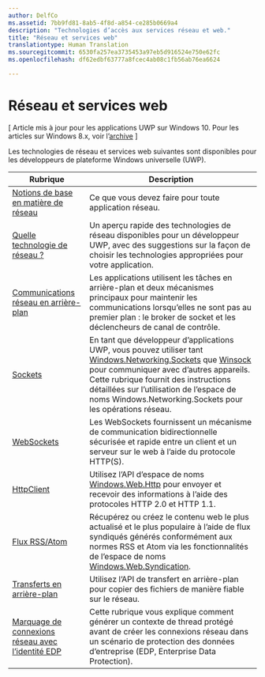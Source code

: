 ```yaml
---
author: DelfCo
ms.assetid: 7bb9fd81-8ab5-4f8d-a854-ce285b0669a4
description: "Technologies d’accès aux services réseau et web."
title: "Réseau et services web"
translationtype: Human Translation
ms.sourcegitcommit: 6530fa257ea3735453a97eb5d916524e750e62fc
ms.openlocfilehash: df62edbf63777a8fcec4ab08c1fb56ab76ea6624

---
```


# Réseau et services web

\[ Article mis à jour pour les applications UWP sur Windows 10. Pour les articles sur Windows 8.x, voir l’[archive](http://go.microsoft.com/fwlink/p/?linkid=619132) \]

Les technologies de réseau et services web suivantes sont disponibles pour les développeurs de plateforme Windows universelle (UWP).

| Rubrique                                                                                   | Description                                                                      |
|-----------------------------------------------------------------------------------------|----------------------------------------------------------------------------------|
| [Notions de base en matière de réseau](networking-basics.md)                                               | Ce que vous devez faire pour toute application réseau.                     |
| [Quelle technologie de réseau ?](which-networking-technology.md)                          | Un aperçu rapide des technologies de réseau disponibles pour un développeur UWP, avec des suggestions sur la façon de choisir les technologies appropriées pour votre application.               |
| [Communications réseau en arrière-plan](network-communications-in-the-background.md) | Les applications utilisent les tâches en arrière-plan et deux mécanismes principaux pour maintenir les communications lorsqu’elles ne sont pas au premier plan : le broker de socket et les déclencheurs de canal de contrôle.                  |
| [Sockets](sockets.md)                                                                   | En tant que développeur d’applications UWP, vous pouvez utiliser tant [Windows.Networking.Sockets](https://msdn.microsoft.com/en-us/library/windows/apps/xaml/windows.networking.sockets.aspx) que [Winsock](https://msdn.microsoft.com/library/windows/desktop/ms737523) pour communiquer avec d’autres appareils. Cette rubrique fournit des instructions détaillées sur l’utilisation de l’espace de noms Windows.Networking.Sockets pour les opérations réseau. |
| [WebSockets](websockets.md)                                                             | Les WebSockets fournissent un mécanisme de communication bidirectionnelle sécurisée et rapide entre un client et un serveur sur le web à l’aide du protocole HTTP(S).                 |
| [HttpClient](httpclient.md)                                                             | Utilisez l’API d’espace de noms [Windows.Web.Http](https://msdn.microsoft.com/library/windows/apps/dn279692) pour envoyer et recevoir des informations à l’aide des protocoles HTTP 2.0 et HTTP 1.1.             |
| [Flux RSS/Atom](web-feeds.md)                                                          | Récupérez ou créez le contenu web le plus actualisé et le plus populaire à l’aide de flux syndiqués générés conformément aux normes RSS et Atom via les fonctionnalités de l’espace de noms [Windows.Web.Syndication](https://msdn.microsoft.com/library/windows/apps/br243632).                   |
| [Transferts en arrière-plan](background-transfers.md)                                         | Utilisez l’API de transfert en arrière-plan pour copier des fichiers de manière fiable sur le réseau.           |
| [Marquage de connexions réseau avec l’identité EDP](tagging_network_connections_with_edp_identity.md) | Cette rubrique vous explique comment générer un contexte de thread protégé avant de créer les connexions réseau dans un scénario de protection des données d’entreprise (EDP, Enterprise Data Protection). |



<!--HONumber=Jun16_HO4-->



